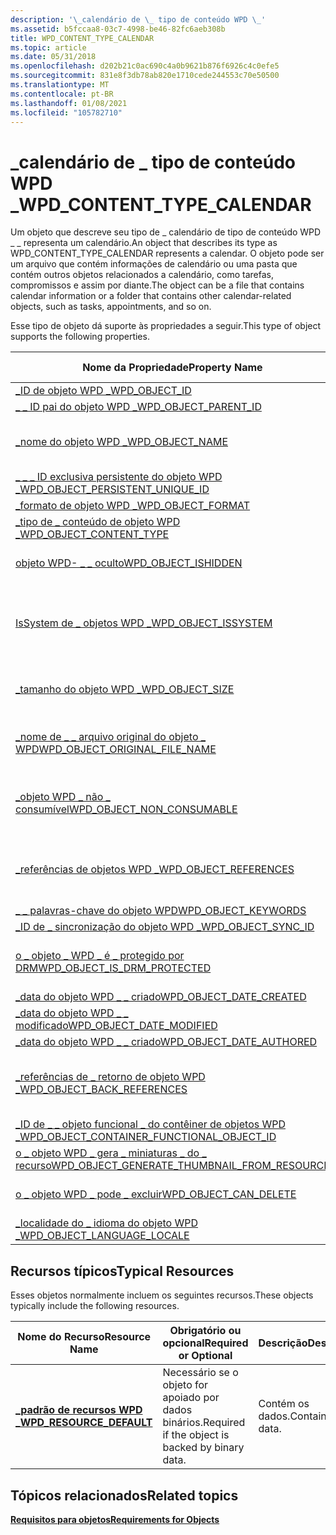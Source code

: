 ```yaml
---
description: '\_calendário de \_ tipo de conteúdo WPD \_'
ms.assetid: b5fccaa8-03c7-4998-be46-82fc6aeb308b
title: WPD_CONTENT_TYPE_CALENDAR
ms.topic: article
ms.date: 05/31/2018
ms.openlocfilehash: d202b21c0ac690c4a0b9621b876f6926c4c0efe5
ms.sourcegitcommit: 831e8f3db78ab820e1710cede244553c70e50500
ms.translationtype: MT
ms.contentlocale: pt-BR
ms.lasthandoff: 01/08/2021
ms.locfileid: "105782710"
---
```

# <a name="wpd_content_type_calendar"></a><span data-ttu-id="562f1-103">\_calendário de \_ tipo de conteúdo WPD \_</span><span class="sxs-lookup"><span data-stu-id="562f1-103">WPD\_CONTENT\_TYPE\_CALENDAR</span></span>

<span data-ttu-id="562f1-104">Um objeto que descreve seu tipo de \_ calendário de tipo de conteúdo WPD \_ \_ representa um calendário.</span><span class="sxs-lookup"><span data-stu-id="562f1-104">An object that describes its type as WPD\_CONTENT\_TYPE\_CALENDAR represents a calendar.</span></span> <span data-ttu-id="562f1-105">O objeto pode ser um arquivo que contém informações de calendário ou uma pasta que contém outros objetos relacionados a calendário, como tarefas, compromissos e assim por diante.</span><span class="sxs-lookup"><span data-stu-id="562f1-105">The object can be a file that contains calendar information or a folder that contains other calendar-related objects, such as tasks, appointments, and so on.</span></span>

<span data-ttu-id="562f1-106">Esse tipo de objeto dá suporte às propriedades a seguir.</span><span class="sxs-lookup"><span data-stu-id="562f1-106">This type of object supports the following properties.</span></span>



| <span data-ttu-id="562f1-107">Nome da Propriedade</span><span class="sxs-lookup"><span data-stu-id="562f1-107">Property Name</span></span>                                                                                                         | <span data-ttu-id="562f1-108">Obrigatório ou opcional</span><span class="sxs-lookup"><span data-stu-id="562f1-108">Required or Optional</span></span>                                                  |
|-----------------------------------------------------------------------------------------------------------------------|-----------------------------------------------------------------------|
| [<span data-ttu-id="562f1-109">\_ID de objeto WPD \_</span><span class="sxs-lookup"><span data-stu-id="562f1-109">WPD\_OBJECT\_ID</span></span>](object-properties.md)                                                                | <span data-ttu-id="562f1-110">Obrigatórios.</span><span class="sxs-lookup"><span data-stu-id="562f1-110">Required.</span></span>                                                             |
| [<span data-ttu-id="562f1-111">\_ \_ ID pai do objeto WPD \_</span><span class="sxs-lookup"><span data-stu-id="562f1-111">WPD\_OBJECT\_PARENT\_ID</span></span>](object-properties.md)                                                 | <span data-ttu-id="562f1-112">Obrigatórios.</span><span class="sxs-lookup"><span data-stu-id="562f1-112">Required.</span></span>                                                             |
| [<span data-ttu-id="562f1-113">\_nome do objeto WPD \_</span><span class="sxs-lookup"><span data-stu-id="562f1-113">WPD\_OBJECT\_NAME</span></span>](object-properties.md)                                                            | <span data-ttu-id="562f1-114">Necessário se o objeto representar um arquivo.</span><span class="sxs-lookup"><span data-stu-id="562f1-114">Required if the object represents a file.</span></span>                             |
| [<span data-ttu-id="562f1-115">\_ \_ \_ ID exclusiva persistente do objeto WPD \_</span><span class="sxs-lookup"><span data-stu-id="562f1-115">WPD\_OBJECT\_PERSISTENT\_UNIQUE\_ID</span></span>](object-properties.md)                          | <span data-ttu-id="562f1-116">Obrigatórios.</span><span class="sxs-lookup"><span data-stu-id="562f1-116">Required.</span></span>                                                             |
| [<span data-ttu-id="562f1-117">\_formato de objeto WPD \_</span><span class="sxs-lookup"><span data-stu-id="562f1-117">WPD\_OBJECT\_FORMAT</span></span>](object-properties.md)                                                        | <span data-ttu-id="562f1-118">Obrigatórios.</span><span class="sxs-lookup"><span data-stu-id="562f1-118">Required.</span></span>                                                             |
| [<span data-ttu-id="562f1-119">\_tipo de \_ conteúdo de objeto WPD \_</span><span class="sxs-lookup"><span data-stu-id="562f1-119">WPD\_OBJECT\_CONTENT\_TYPE</span></span>](object-properties.md)                                           | <span data-ttu-id="562f1-120">Obrigatórios.</span><span class="sxs-lookup"><span data-stu-id="562f1-120">Required.</span></span>                                                             |
| [<span data-ttu-id="562f1-121">objeto WPD- \_ \_ oculto</span><span class="sxs-lookup"><span data-stu-id="562f1-121">WPD\_OBJECT\_ISHIDDEN</span></span>](object-properties.md)                                                    | <span data-ttu-id="562f1-122">Necessário se o objeto estiver oculto.</span><span class="sxs-lookup"><span data-stu-id="562f1-122">Required if the object is hidden.</span></span>                                     |
| [<span data-ttu-id="562f1-123">IsSystem de \_ objetos WPD \_</span><span class="sxs-lookup"><span data-stu-id="562f1-123">WPD\_OBJECT\_ISSYSTEM</span></span>](object-properties.md)                                                    | <span data-ttu-id="562f1-124">Obrigatório se o objeto for um objeto do sistema (representa um arquivo do sistema).</span><span class="sxs-lookup"><span data-stu-id="562f1-124">Required if the object is a system object (represents a system file).</span></span> |
| [<span data-ttu-id="562f1-125">\_tamanho do objeto WPD \_</span><span class="sxs-lookup"><span data-stu-id="562f1-125">WPD\_OBJECT\_SIZE</span></span>](object-properties.md)                                                            | <span data-ttu-id="562f1-126">Necessário se o objeto tiver pelo menos um recurso.</span><span class="sxs-lookup"><span data-stu-id="562f1-126">Required if the object has at least one resource.</span></span>                     |
| [<span data-ttu-id="562f1-127">\_nome de \_ \_ arquivo original do objeto \_ WPD</span><span class="sxs-lookup"><span data-stu-id="562f1-127">WPD\_OBJECT\_ORIGINAL\_FILE\_NAME</span></span>](object-properties.md)                              | <span data-ttu-id="562f1-128">Necessário se o objeto representar um arquivo.</span><span class="sxs-lookup"><span data-stu-id="562f1-128">Required if the object represents a file.</span></span>                             |
| [<span data-ttu-id="562f1-129">\_objeto WPD \_ não \_ consumível</span><span class="sxs-lookup"><span data-stu-id="562f1-129">WPD\_OBJECT\_NON\_CONSUMABLE</span></span>](object-properties.md)                                       | <span data-ttu-id="562f1-130">Recomendado se o objeto não for destinada ao consumo pelo dispositivo.</span><span class="sxs-lookup"><span data-stu-id="562f1-130">Recommended if the object is not meant for consumption by the device.</span></span> |
| [<span data-ttu-id="562f1-131">\_referências de objetos WPD \_</span><span class="sxs-lookup"><span data-stu-id="562f1-131">WPD\_OBJECT\_REFERENCES</span></span>](object-properties.md)                                                | <span data-ttu-id="562f1-132">Obrigatório se o objeto tiver referências a outros objetos.</span><span class="sxs-lookup"><span data-stu-id="562f1-132">Required if the object has references to other objects.</span></span>               |
| [<span data-ttu-id="562f1-133">\_ \_ palavras-chave do objeto WPD</span><span class="sxs-lookup"><span data-stu-id="562f1-133">WPD\_OBJECT\_KEYWORDS</span></span>](object-properties.md)                                                    | <span data-ttu-id="562f1-134">Opcional.</span><span class="sxs-lookup"><span data-stu-id="562f1-134">Optional.</span></span>                                                             |
| [<span data-ttu-id="562f1-135">\_ID de \_ sincronização do objeto WPD \_</span><span class="sxs-lookup"><span data-stu-id="562f1-135">WPD\_OBJECT\_SYNC\_ID</span></span>](object-properties.md)                                                     | <span data-ttu-id="562f1-136">Opcional.</span><span class="sxs-lookup"><span data-stu-id="562f1-136">Optional.</span></span>                                                             |
| [<span data-ttu-id="562f1-137">o \_ objeto \_ WPD \_ é \_ protegido por DRM</span><span class="sxs-lookup"><span data-stu-id="562f1-137">WPD\_OBJECT\_IS\_DRM\_PROTECTED</span></span>](object-properties.md)                                  | <span data-ttu-id="562f1-138">Necessário se o objeto estiver protegido pela tecnologia DRM.</span><span class="sxs-lookup"><span data-stu-id="562f1-138">Required if the object is protected by DRM technology.</span></span>                |
| [<span data-ttu-id="562f1-139">\_data do objeto WPD \_ \_ criado</span><span class="sxs-lookup"><span data-stu-id="562f1-139">WPD\_OBJECT\_DATE\_CREATED</span></span>](object-properties.md)                                           | <span data-ttu-id="562f1-140">Opcional.</span><span class="sxs-lookup"><span data-stu-id="562f1-140">Optional.</span></span>                                                             |
| [<span data-ttu-id="562f1-141">\_data do objeto WPD \_ \_ modificado</span><span class="sxs-lookup"><span data-stu-id="562f1-141">WPD\_OBJECT\_DATE\_MODIFIED</span></span>](object-properties.md)                                         | <span data-ttu-id="562f1-142">Recomendável.</span><span class="sxs-lookup"><span data-stu-id="562f1-142">Recommended.</span></span>                                                          |
| [<span data-ttu-id="562f1-143">\_data do objeto WPD \_ \_ criado</span><span class="sxs-lookup"><span data-stu-id="562f1-143">WPD\_OBJECT\_DATE\_AUTHORED</span></span>](object-properties.md)                                         | <span data-ttu-id="562f1-144">Opcional.</span><span class="sxs-lookup"><span data-stu-id="562f1-144">Optional.</span></span>                                                             |
| [<span data-ttu-id="562f1-145">\_referências de \_ retorno de objeto WPD \_</span><span class="sxs-lookup"><span data-stu-id="562f1-145">WPD\_OBJECT\_BACK\_REFERENCES</span></span>](object-properties.md)                                     | <span data-ttu-id="562f1-146">Recomendado se o objeto for referenciado por outro objeto.</span><span class="sxs-lookup"><span data-stu-id="562f1-146">Recommended if the object is referenced by another object.</span></span>            |
| [<span data-ttu-id="562f1-147">\_ID de \_ \_ objeto funcional \_ do contêiner de objetos WPD \_</span><span class="sxs-lookup"><span data-stu-id="562f1-147">WPD\_OBJECT\_CONTAINER\_FUNCTIONAL\_OBJECT\_ID</span></span>](object-properties.md)     | <span data-ttu-id="562f1-148">Opcional.</span><span class="sxs-lookup"><span data-stu-id="562f1-148">Optional.</span></span>                                                             |
| [<span data-ttu-id="562f1-149">o \_ objeto WPD \_ gera \_ miniaturas \_ do \_ recurso</span><span class="sxs-lookup"><span data-stu-id="562f1-149">WPD\_OBJECT\_GENERATE\_THUMBNAIL\_FROM\_RESOURCE</span></span>](object-properties.md) | <span data-ttu-id="562f1-150">Opcional.</span><span class="sxs-lookup"><span data-stu-id="562f1-150">Optional.</span></span>                                                             |
| [<span data-ttu-id="562f1-151">o \_ objeto WPD \_ pode \_ excluir</span><span class="sxs-lookup"><span data-stu-id="562f1-151">WPD\_OBJECT\_CAN\_DELETE</span></span>](object-properties.md)                                               | <span data-ttu-id="562f1-152">Necessário se o objeto puder ser excluído.</span><span class="sxs-lookup"><span data-stu-id="562f1-152">Required if the object can be deleted.</span></span>                                |
| [<span data-ttu-id="562f1-153">\_localidade do \_ idioma do objeto WPD \_</span><span class="sxs-lookup"><span data-stu-id="562f1-153">WPD\_OBJECT\_LANGUAGE\_LOCALE</span></span>](object-properties.md)                                                                | <span data-ttu-id="562f1-154">Opcional.</span><span class="sxs-lookup"><span data-stu-id="562f1-154">Optional.</span></span>                                                             |



 

## <a name="typical-resources"></a><span data-ttu-id="562f1-155">Recursos típicos</span><span class="sxs-lookup"><span data-stu-id="562f1-155">Typical Resources</span></span>

<span data-ttu-id="562f1-156">Esses objetos normalmente incluem os seguintes recursos.</span><span class="sxs-lookup"><span data-stu-id="562f1-156">These objects typically include the following resources.</span></span>



| <span data-ttu-id="562f1-157">Nome do Recurso</span><span class="sxs-lookup"><span data-stu-id="562f1-157">Resource Name</span></span>                                          | <span data-ttu-id="562f1-158">Obrigatório ou opcional</span><span class="sxs-lookup"><span data-stu-id="562f1-158">Required or Optional</span></span>                             | <span data-ttu-id="562f1-159">Descrição</span><span class="sxs-lookup"><span data-stu-id="562f1-159">Description</span></span>        |
|--------------------------------------------------------|--------------------------------------------------|--------------------|
| [<span data-ttu-id="562f1-160">**\_padrão de recursos WPD \_**</span><span class="sxs-lookup"><span data-stu-id="562f1-160">**WPD\_RESOURCE\_DEFAULT**</span></span>](wpd-resource-default.md) | <span data-ttu-id="562f1-161">Necessário se o objeto for apoiado por dados binários.</span><span class="sxs-lookup"><span data-stu-id="562f1-161">Required if the object is backed by binary data.</span></span> | <span data-ttu-id="562f1-162">Contém os dados.</span><span class="sxs-lookup"><span data-stu-id="562f1-162">Contains the data.</span></span> |



 

## <a name="related-topics"></a><span data-ttu-id="562f1-163">Tópicos relacionados</span><span class="sxs-lookup"><span data-stu-id="562f1-163">Related topics</span></span>

<dl> <dt>

[<span data-ttu-id="562f1-164">**Requisitos para objetos**</span><span class="sxs-lookup"><span data-stu-id="562f1-164">**Requirements for Objects**</span></span>](requirements-for-objects.md)
</dt> </dl>

 

 



